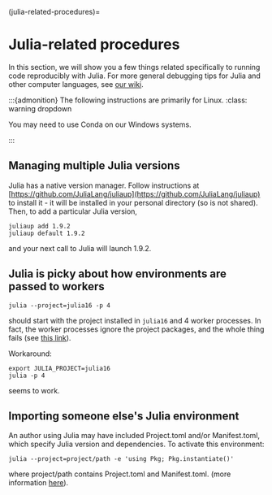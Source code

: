(julia-related-procedures)=
# Julia-related procedures

In this section, we will show you a few things related specifically to running code reproducibly with Julia. For more general debugging tips for Julia and other computer languages, see [our wiki](https://github.com/labordynamicsinstitute/replicability-training/wiki/Julia-Tips).

:::{admonition} The following instructions are primarily for Linux. 
:class: warning dropdown

You may need to use Conda on our Windows systems.

:::


## Managing multiple Julia versions

Julia has a native version manager. Follow instructions at [https://github.com/JuliaLang/juliaup](https://github.com/JuliaLang/juliaup) to install it - it will be installed in your personal directory (so is not shared). Then, to add a particular Julia version,

```
juliaup add 1.9.2
juliaup default 1.9.2
```

and your next call to Julia will launch 1.9.2. 

## Julia is picky about how environments are passed to workers

```
julia --project=julia16 -p 4
```
should start with the project installed in `julia16` and 4 worker processes. In fact, the worker processes ignore the project packages, and the whole thing fails (see [this link](https://github.com/JuliaLang/julia/issues/28781)).

Workaround:

```
export JULIA_PROJECT=julia16
julia -p 4
```
seems to work.

## Importing someone else's Julia environment

An author using Julia may have included Project.toml and/or Manifest.toml, which specify Julia version and dependencies. To activate this environment:

```
julia --project=project/path -e 'using Pkg; Pkg.instantiate()'
```
where project/path contains Project.toml and Manifest.toml. (more information [here](https://pkgdocs.julialang.org/v1/environments/)). 
